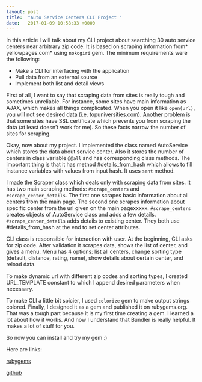 ```yaml
---
layout: post
title:  "Auto Service Centers CLI Project "
date:   2017-01-09 10:58:33 +0000
---
```



In this article I will talk about my CLI project about searching 30 auto service centers near arbitrary zip code. It is based on scraping information from* yellowpages.com* using `nokogiri` gem.
The minimum requirements were the following:

* Make a CLI for interfacing with the application
* Pull data from an external source 
* Implement both list and detail views

First of all, I want to say that scraping data from sites is really tough and sometimes unreliable. For instance, some sites have main information as AJAX, which makes all things complicated. When you open it like `open(url)`, you will not see desired data (i.e. topuniversities.com). Another problem is that some sites have SSL certificate which prevents you from scraping the data (at least doesn’t work for me). So these facts narrow the number of sites for scraping.

Okay, now about my project. I implemented the class named AutoService which stores the data about service center. Also it stores the number of centers in class variable `@@all` and has corresponding class methods.  The important thing is that it has method #details_from_hash which allows to fill instance variables with values from input hash. It uses `sent` method.
 
I made the Scraper class which deals only with scraping data from sites. It has two main scraping methods: `#scrape_centers` and `#scrape_center_details`. The first one scrapes basic information about all centers from the main page. The second one scrapes information about specific center from the url given on the main pagexxxxx. `#scrape_centers` creates objects of AutoService class and adds a few details. `#scrape_center_details` adds details to existing center. They both use #details_from_hash at the end to set center attributes.
	
CLI class is responsible for interaction with user. At the beginning, CLI asks for zip code. After validation it scrapes data, shows the list of center, and gives a menu. 
Menu has 4 options: list all centers, change sorting type (default, distance, rating, name), show details about certain center, and reload data.

To make dynamic url with different zip codes and sorting types, I created URL_TEMPLATE constant to which I append desired parameters when necessary.
	
To make CLI a little bit spicier, I used `colorize` gem to make output strings colored.
Finally, I designed it as a gem and published it on rubygems.org. That was a tough part because it is my first time creating a gem. I learned a lot about how it works. And now I understand that Bundler is really helpful. It makes a lot of stuff for you.

So now you can install and try my gem :) 

Here are links:

[rubygems](https://rubygems.org/gems/autoservicecli)

[github](https://github.com/AleksandrRogachev94/autoservicecligem)

